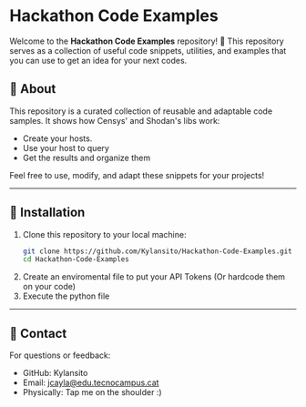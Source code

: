 # Hackathon Code Examples

Welcome to the **Hackathon Code Examples** repository! 🎉 This repository serves as a collection of useful code snippets, utilities, and examples that you can use to get an idea for your next codes.

## 📖 About

This repository is a curated collection of reusable and adaptable code samples. It shows how Censys' and Shodan's libs work:

- Create your hosts.
- Use your host to query
- Get the results and organize them

Feel free to use, modify, and adapt these snippets for your projects!

---

## 🚀 Installation

1. Clone this repository to your local machine:
   ```bash
   git clone https://github.com/Kylansito/Hackathon-Code-Examples.git
   cd Hackathon-Code-Examples
   ```
2. Create an enviromental file to put your API Tokens (Or hardcode them on your code)
3. Execute the python file

---

## 📧 Contact
For questions or feedback:

- GitHub: Kylansito
- Email: jcayla@edu.tecnocampus.cat
- Physically: Tap me on the shoulder :)
